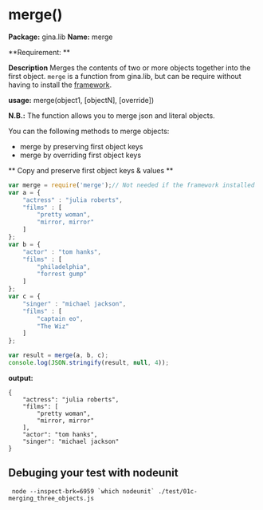 # merge()

**Package:** gina.lib
**Name:** merge

**Requirement: **


**Description**
Merges the contents of two or more objects together into the first object.
`merge` is a function from gina.lib, but can be require without having to install the [framework](https://github.com/rhinostone/gina).

**usage:** merge(object1, [objectN], [override])


**N.B.:** The function allows you to merge json and literal objects.


You can the following methods to merge objects:
- merge by preserving first object keys
- merge by overriding first object keys

** Copy and preserve first object keys & values **


```javascript
var merge = require('merge');// Not needed if the framework installed
var a = {
    "actress" : "julia roberts",
    "films" : [
        "pretty woman",
        "mirror, mirror"
    ]
};
var b = {
    "actor" : "tom hanks",
    "films" : [
        "philadelphia",
        "forrest gump"
    ]
};
var c = {
    "singer" : "michael jackson",
    "films" : [
        "captain eo",
        "The Wiz"
    ]
};

var result = merge(a, b, c);
console.log(JSON.stringify(result, null, 4));
```

**output:**

```tty
{
    "actress": "julia roberts",
    "films": [
        "pretty woman",
        "mirror, mirror"
    ],
    "actor": "tom hanks",
    "singer": "michael jackson"
}
```

## Debuging your test with nodeunit

```tty
 node --inspect-brk=6959 `which nodeunit` ./test/01c-merging_three_objects.js
```


